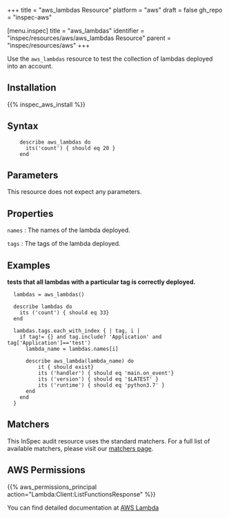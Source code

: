 +++
title = "aws_lambdas Resource"
platform = "aws"
draft = false
gh_repo = "inspec-aws"

[menu.inspec]
title = "aws_lambdas"
identifier = "inspec/resources/aws/aws_lambdas Resource"
parent = "inspec/resources/aws"
+++

Use the `aws_lambdas` resource to test the collection of lambdas deployed into an account.

## Installation

{{% inspec_aws_install %}}

## Syntax

````
    describe aws_lambdas do
      its('count') { should eq 20 }
    end
````    

## Parameters

This resource does not expect any parameters.


## Properties

`names`
: The names of the lambda deployed.

`tags`
: The tags of the lambda deployed.

## Examples


**tests that all lambdas with a particular tag is correctly deployed.**

````
  lambdas = aws_lambdas() 

  describe lambdas do
    its ('count') { should eq 33}    
  end

  lambdas.tags.each_with_index { | tag, i |    
    if tag!= {} and tag.include? 'Application' and tag['Application']=='test')
      lambda_name = lambdas.names[i]

      describe aws_lambda(lambda_name) do
          it { should exist}    
          its ('handler') { should eq 'main.on_event'}
          its ('version') { should eq '$LATEST' }
          its ('runtime') { should eq 'python3.7' }
      end
    end
  }

````

## Matchers

This InSpec audit resource uses the standard matchers.  For a full list of available matchers, please visit our [matchers page](https://www.inspec.io/docs/reference/matchers/).


## AWS Permissions

{{% aws_permissions_principal action="Lambda:Client:ListFunctionsResponse" %}}

You can find detailed documentation at [AWS Lambda](https://docs.aws.amazon.com/lambda/latest/dg/lambda-api-permissions-ref.html)

